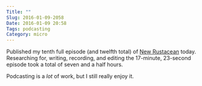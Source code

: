 ```yaml
---
Title: ""
Slug: 2016-01-09-2058
Date: 2016-01-09 20:58
Tags: podcasting
Category: micro
---
```


Published my tenth full episode (and twelfth total) of [New Rustacean] today.
Researching for, writing, recording, and editing the 17-minute, 23-second
episode took a total of seven and a half hours.

Podcasting is a *lot* of work, but I still really enjoy it.

[New Rustacean]: http://www.newrustacean.com/
